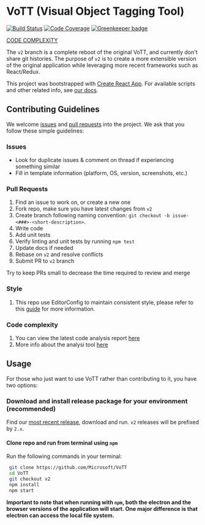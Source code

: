 # VoTT (Visual Object Tagging Tool)

[![Build Status](https://dev.azure.com/msft-vott/VoTT/_apis/build/status/VoTT-CI?branchName=v2)](https://dev.azure.com/msft-vott/VoTT/_build/latest?definitionId=6?branchName=v2) [![Code Coverage](https://codecov.io/gh/Microsoft/VoTT/branch/v2/graph/badge.svg)](https://codecov.io/gh/Microsoft/VoTT) [![Greenkeeper badge](https://badges.greenkeeper.io/Microsoft/VoTT.svg)](https://greenkeeper.io/)

[CODE COMPLEXITY](https://microsoft.github.io/VoTT/)

The `v2` branch is a complete reboot of the original VoTT, and currently don't share git histories. The purpose of `v2` is to create a more extensible version of the original application while leveraging more recent frameworks such as React/Redux.

This project was bootstrapped with [Create React App](https://github.com/facebook/create-react-app). For available scripts and other related info, see [our docs](docs/REACTAPP.md).

## Contributing Guidelines

We welcome [issues](https://github.com/Microsoft/VoTT/issues) and [pull requests](https://github.com/Microsoft/VoTT/pulls) into the project. We ask that you follow these simple guidelines:

### Issues

- Look for duplicate issues & comment on thread if experiencing something similar
- Fill in template information (platform, OS, version, screenshots, etc.)

### Pull Requests

1. Find an issue to work on, or create a new one
2. Fork repo, make sure you have latest changes from `v2`
3. Create branch following naming convention: `git checkout -b issue-<###>-<short-description>`.
4. Write code
5. Add unit tests
6. Verify linting and unit tests by running `npm test`
7. Update docs if needed
8. Rebase on `v2` and resolve conflicts
9. Submit PR to `v2` branch

Try to keep PRs small to decrease the time required to review and merge

### Style

1. This repo use EditorConfig to maintain consistent style, please refer to
   this [guide](docs/STYLE.md) for more information.

### Code complexity

1. You can view the latest code analysis report [here](https://microsoft.github.io/VoTT/)
1. More info about the analysi tool [here](docs/PLATO.md)

## Usage

For those who just want to use VoTT rather than contributing to it, you have two options:

### Download and install release package for your environment (recommended)

   Find our [most recent release](https://github.com/Microsoft/VoTT/releases), download and run. `v2` releases will be prefixed by `2.x`.

#### Clone repo and run from terminal using `npm`

   Run the following commands in your terminal:

   ```bash
    git clone https://github.com/Microsoft/VoTT
    cd VoTT
    git checkout v2
    npm install
    npm start
   ```

   **Important to note that when running with `npm`, both the electron and the browser versions of the application will start. One major difference is that electron can access the local file system.**
